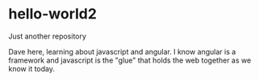 # hello-world2
Just another repository

Dave here, learning about javascript and angular.
I know angular is a framework and javascript is the "glue" that holds the web together as we know it today.
